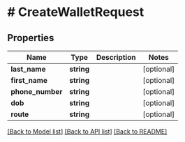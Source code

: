 # # CreateWalletRequest

## Properties

Name | Type | Description | Notes
------------ | ------------- | ------------- | -------------
**last_name** | **string** |  | [optional]
**first_name** | **string** |  | [optional]
**phone_number** | **string** |  | [optional]
**dob** | **string** |  | [optional]
**route** | **string** |  | [optional]

[[Back to Model list]](../../README.md#models) [[Back to API list]](../../README.md#endpoints) [[Back to README]](../../README.md)
